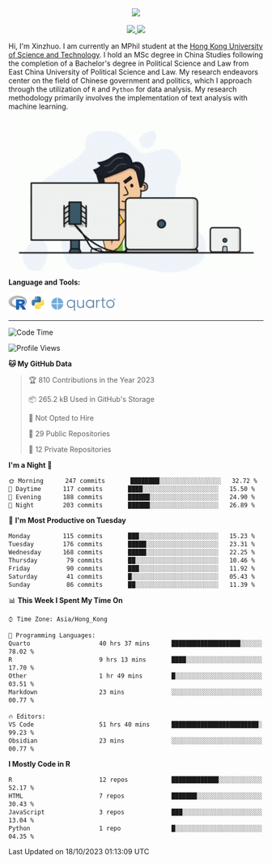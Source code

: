 <div align='center'>
<img src='https://readme-typing-svg.herokuapp.com?font=Lora&color=4d3900&center=true&lines=HKUST+Mphil+in+SOSC;Focus+on+China;Code+for+PoliSci'/>
</div>

<p align='center'>
 <a href
='https://www.linkedin.com/in/xinzhuo-huang-5161011ba/' target='_blank'>
        <img src='https://img.shields.io/badge/linkedin%20-%230077B5.svg?&style=for-the-badge&logo=linkedin&logoColor=white'/>
    </a>
 <a href='https://twitter.com/HsinchoH' target='_blank'>
        <img src='https://img.shields.io/badge/Twitter-1DA1F2?style=for-the-badge&logo=twitter&logoColor=white'/>
    </a>
    </p>
    
Hi, I'm Xinzhuo. I am currently an MPhil student at the [Hong Kong University of Science and Technology](https://sosc.hkust.edu.hk/node/613). I hold an MSc degree in China Studies following the completion of a Bachelor's degree in Political Science and Law from East China University of Political Science and Law. My research endeavors center on the field of Chinese government and politics, which I approach through the utilization of `R` and `Python` for data analysis. My research methodology primarily involves the implementation of text analysis with machine learning.




<img align='right' src="https://github.com/xinzhuohkust/xinzhuohkust/blob/main/programmer.gif" width="590">



**Language and Tools:**  

<code><img height="36" src="https://raw.githubusercontent.com/github/explore/80688e429a7d4ef2fca1e82350fe8e3517d3494d/topics/r/r.png"></code>
<code><img height="36" src="https://raw.githubusercontent.com/github/explore/80688e429a7d4ef2fca1e82350fe8e3517d3494d/topics/python/python.png"></code>
<code><img height="32" src="https://github.com/quarto-dev/quarto-r/blob/main/man/figures/quarto.png"></code>

---
<!--START_SECTION:waka-->
![Code Time](http://img.shields.io/badge/Code%20Time-1%2C060%20hrs%208%20mins-blue)

![Profile Views](http://img.shields.io/badge/Profile%20Views-1-blue)

**🐱 My GitHub Data** 

> 🏆 810 Contributions in the Year 2023
 > 
> 📦 265.2 kB Used in GitHub's Storage 
 > 
> 🚫 Not Opted to Hire
 > 
> 📜 29 Public Repositories 
 > 
> 🔑 12 Private Repositories  
 > 
**I'm a Night 🦉** 

```text
🌞 Morning      247 commits       ████████░░░░░░░░░░░░░░░░░   32.72 % 
🌆 Daytime      117 commits       ████░░░░░░░░░░░░░░░░░░░░░   15.50 % 
🌃 Evening      188 commits       ██████░░░░░░░░░░░░░░░░░░░   24.90 % 
🌙 Night        203 commits       ██████░░░░░░░░░░░░░░░░░░░   26.89 % 

```
📅 **I'm Most Productive on Tuesday** 

```text
Monday         115 commits       ███░░░░░░░░░░░░░░░░░░░░░░   15.23 % 
Tuesday        176 commits       █████░░░░░░░░░░░░░░░░░░░░   23.31 % 
Wednesday      168 commits       █████░░░░░░░░░░░░░░░░░░░░   22.25 % 
Thursday        79 commits       ██░░░░░░░░░░░░░░░░░░░░░░░   10.46 % 
Friday          90 commits       ███░░░░░░░░░░░░░░░░░░░░░░   11.92 % 
Saturday        41 commits       █░░░░░░░░░░░░░░░░░░░░░░░░   05.43 % 
Sunday          86 commits       ██░░░░░░░░░░░░░░░░░░░░░░░   11.39 % 

```


📊 **This Week I Spent My Time On** 

```text
⌚︎ Time Zone: Asia/Hong_Kong

💬 Programming Languages: 
Quarto                   40 hrs 37 mins      ███████████████████░░░░░░   78.02 % 
R                        9 hrs 13 mins       ████░░░░░░░░░░░░░░░░░░░░░   17.70 % 
Other                    1 hr 49 mins        █░░░░░░░░░░░░░░░░░░░░░░░░   03.51 % 
Markdown                 23 mins             ░░░░░░░░░░░░░░░░░░░░░░░░░   00.77 % 

🔥 Editors: 
VS Code                  51 hrs 40 mins      ████████████████████████░   99.23 % 
Obsidian                 23 mins             ░░░░░░░░░░░░░░░░░░░░░░░░░   00.77 % 

```

**I Mostly Code in R** 

```text
R                        12 repos            █████████████░░░░░░░░░░░░   52.17 % 
HTML                     7 repos             ███████░░░░░░░░░░░░░░░░░░   30.43 % 
JavaScript               3 repos             ███░░░░░░░░░░░░░░░░░░░░░░   13.04 % 
Python                   1 repo              █░░░░░░░░░░░░░░░░░░░░░░░░   04.35 % 

```



 Last Updated on 18/10/2023 01:13:09 UTC
<!--END_SECTION:waka-->
    
    
    
    
    
    
    
    
